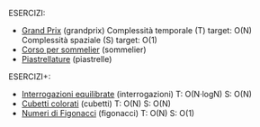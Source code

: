 

ESERCIZI:
- [Grand Prix](https://training.olinfo.it/#/task/grandprix/statement) (grandprix)
  Complessità temporale (T) target: O(N)
  Complessità spaziale (S) target: O(1)
- [Corso per sommelier](https://training.olinfo.it/#/task/sommelier/statement) (sommelier)
- [Piastrellature](https://training.olinfo.it/#/task/piastrelle/statement) (piastrelle)

ESERCIZI+:
- [Interrogazioni equilibrate](https://training.olinfo.it/#/task/ois_interrogazioni/statement) (interrogazioni)
  T: O(N·logN)
  S: O(N)
- [Cubetti colorati](https://training.olinfo.it/#/task/cubetti/statement) (cubetti)
  T: O(N)
  S: O(N)
- [Numeri di Figonacci](https://training.olinfo.it/#/task/ois_figonacci/statement) (figonacci)
  T: O(N)
  S: O(1)



